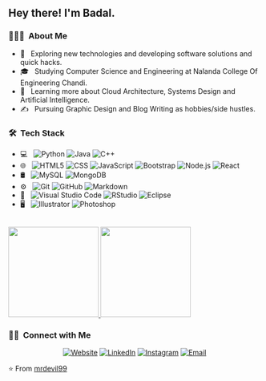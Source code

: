 <h2> Hey there! I'm Badal.</h2>

<h3> 👨🏻‍💻 &nbsp;About Me </h3>

- 🤔 &nbsp; Exploring new technologies and developing software solutions and quick hacks.
- 🎓 &nbsp; Studying Computer Science and Engineering at Nalanda College Of Engineering Chandi.
- 🌱 &nbsp; Learning more about Cloud Architecture, Systems Design and Artificial Intelligence.
- ✍️ &nbsp; Pursuing Graphic Design and Blog Writing as hobbies/side hustles.

<h3> 🛠 &nbsp;Tech Stack</h3>

- 💻 &nbsp;
  ![Python](https://img.shields.io/badge/-Python-333333?style=flat&logo=python)
  ![Java](https://img.shields.io/badge/-Java-333333?style=flat&logo=Java&logoColor=007396)
  ![C++](https://img.shields.io/badge/-C++-333333?style=flat&logo=C%2B%2B&logoColor=00599C)
- 🌐 &nbsp;
  ![HTML5](https://img.shields.io/badge/-HTML5-333333?style=flat&logo=HTML5)
  ![CSS](https://img.shields.io/badge/-CSS-333333?style=flat&logo=CSS3&logoColor=1572B6)
  ![JavaScript](https://img.shields.io/badge/-JavaScript-333333?style=flat&logo=javascript)
  ![Bootstrap](https://img.shields.io/badge/-Bootstrap-333333?style=flat&logo=bootstrap&logoColor=563D7C)
  ![Node.js](https://img.shields.io/badge/-Node.js-333333?style=flat&logo=node.js)
  ![React](https://img.shields.io/badge/-React-333333?style=flat&logo=react)
- 🛢 &nbsp;
  ![MySQL](https://img.shields.io/badge/-MySQL-333333?style=flat&logo=mysql)
  ![MongoDB](https://img.shields.io/badge/-MongoDB-333333?style=flat&logo=mongodb)
- ⚙️ &nbsp;
  ![Git](https://img.shields.io/badge/-Git-333333?style=flat&logo=git)
  ![GitHub](https://img.shields.io/badge/-GitHub-333333?style=flat&logo=github)
  ![Markdown](https://img.shields.io/badge/-Markdown-333333?style=flat&logo=markdown)
- 🔧 &nbsp;
  ![Visual Studio Code](https://img.shields.io/badge/-Visual%20Studio%20Code-333333?style=flat&logo=visual-studio-code&logoColor=007ACC)
  ![RStudio](https://img.shields.io/badge/-RStudio-333333?style=flat&logo=rstudio)
  ![Eclipse](https://img.shields.io/badge/-Eclipse-333333?style=flat&logo=eclipse-ide&logoColor=2C2255)
- 🖥 &nbsp;
  ![Illustrator](https://img.shields.io/badge/-Illustrator-333333?style=flat&logo=adobe-illustrator)
  ![Photoshop](https://img.shields.io/badge/-Photoshop-333333?style=flat&logo=adobe-photoshop)
<br/>

<a href="https://github.com/mrdevil99">
  <img height="180em" src="https://github-readme-stats.vercel.app/api?username=mrdevil99&theme=buefy&show_icons=true" />
  <img height="180em" src="https://github-readme-stats.vercel.app/api/top-langs/?username=mrdevil99&theme=buefy&layout=compact" />
</a>

<br/>

<h3> 🤝🏻 &nbsp;Connect with Me </h3>

<p align="center">
<a href="https://www.Badal.com/"><img alt="Website" src="https://img.shields.io/badge/Website-www.Badal.com-blue?style=flat-square&logo=google-chrome"></a>
<a href="https://www.linkedin.com/in/mrdevil/"><img alt="LinkedIn" src="https://img.shields.io/badge/LinkedIn-Badal%20Kumar-blue?style=flat-square&logo=linkedin"></a>
<a href="https://www.instagram.com/_mrdevil0_9/"><img alt="Instagram" src="https://img.shields.io/badge/Instagram-_mrdevil0_9__-blue?style=flat-square&logo=instagram"></a>
<a href="mailto:badalbarsa007@gmail.com"><img alt="Email" src="https://img.shields.io/badge/Email-Badalbarsa007@gmail.com-blue?style=flat-square&logo=gmail"></a>
</p>

⭐️ From [mrdevil99](https://github.com/MRDEVIL99)
